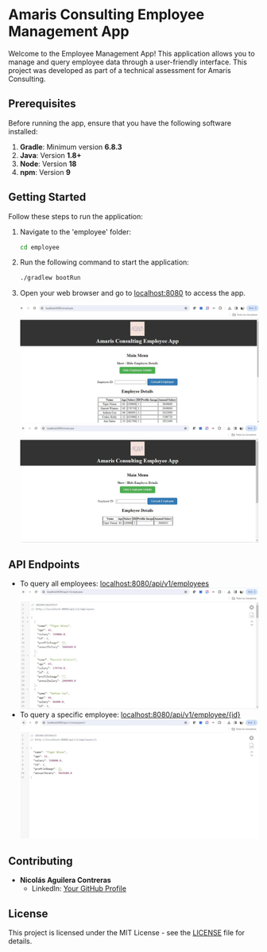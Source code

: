 # Amaris Consulting Employee Management App

Welcome to the Employee Management App! This application allows you to manage and query employee data through a user-friendly interface. 
This project was developed as part of a technical assessment for Amaris Consulting.

## Prerequisites

Before running the app, ensure that you have the following software installed:

1. **Gradle**: Minimum version **6.8.3**
2. **Java**: Version **1.8+**
3. **Node**: Version **18**
4. **npm**: Version **9**

## Getting Started

Follow these steps to run the application:

1. Navigate to the 'employee' folder:

    ```bash
    cd employee
    ```

2. Run the following command to start the application:

    ```bash
    ./gradlew bootRun
    ```

3. Open your web browser and go to [localhost:8080](http://localhost:8080) to access the app.

   ![web1](./images/web1.png)
   ![web2](./images/web2.png)

## API Endpoints

- To query all employees: [localhost:8080/api/v1/employees](http://localhost:8080/api/v1/employees)
  ![api1](./images/api1.png)
- To query a specific employee: [localhost:8080/api/v1/employee/{id}](http://localhost:8080/api/v1/employee/{id})
  ![api2](./images/api2.png)
  
## Contributing

- **Nicolás Aguilera Contreras**
  - Linkedln: [Your GitHub Profile](https://www.linkedin.com/in/nicol%C3%A1s-aguilera-contreras-3137a01b2?originalSubdomain=co)

## License

This project is licensed under the MIT License - see the [LICENSE](LICENSE) file for details.
